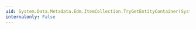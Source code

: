 ```yaml
---
uid: System.Data.Metadata.Edm.ItemCollection.TryGetEntityContainer(System.String,System.Boolean,System.Data.Metadata.Edm.EntityContainer@)
internalonly: False
---
```

